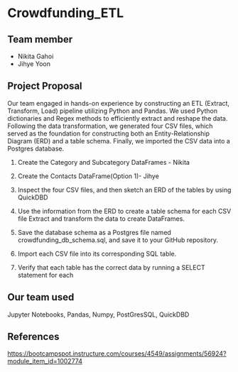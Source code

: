 # Crowdfunding_ETL

## Team member 

- Nikita Gahoi
- Jihye Yoon

## Project Proposal

Our team engaged in hands-on experience by constructing an ETL (Extract, Transform, Load) pipeline utilizing Python and Pandas. We used Python dictionaries and Regex methods to efficiently extract and reshape the data. Following the data transformation, we generated four CSV files, which served as the foundation for constructing both an Entity-Relationship Diagram (ERD) and a table schema. Finally, we imported the CSV data into a Postgres database. 

1. Create the Category and Subcategory DataFrames - Nikita

2. Create the Contacts DataFrame(Option 1)- Jihye

3. Inspect the four CSV files, and then sketch an ERD of the tables by using QuickDBD

4. Use the information from the ERD to create a table schema for each CSV file
Extract and transform the data to create DataFrames.

5. Save the database schema as a Postgres file named crowdfunding_db_schema.sql, and save it to your GitHub repository.

6. Import each CSV file into its corresponding SQL table.

7. Verify that each table has the correct data by running a SELECT statement for each


## Our team used 
Jupyter Notebooks, Pandas, Numpy, PostGresSQL, QuickDBD

## References

https://bootcampspot.instructure.com/courses/4549/assignments/56924?module_item_id=1002774
